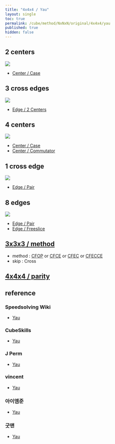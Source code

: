 ```yaml
---
title: "4x4x4 / Yau"
layout: single
toc: true
permalink: /cube/method/NxNxN/original/4x4x4/yau
published: true
hidden: false
---
```


<head>
  <base target="_blank">
  <style>
    img {
      max-width: 250px;
    }
  </style>
</head>



## 2 centers

<a href="https://alpha.twizzle.net/edit/?puzzle=4x4x4&stickering=centers-only&setup-alg=Rw+U2+Rw%27+U%27+L+F%27+L%27+F+U+Lw+F2+Lw%27+Uw+F+Uw+F+Uw+F+Uw+F+Uw+z%27+x">
  <img src="https://user-images.githubusercontent.com/92285528/221233241-b953bb3b-36be-409a-a6ac-09ca0f9c891f.png">
</a>

- [Center / Case](/cube/method/NxNxN/original/4x4x4/center/case)



## 3 cross edges

<a href="https://alpha.twizzle.net/edit/?puzzle=4x4x4&stickering=Cross&setup-alg=z+D+B+U+D+F+D+2R+F+U+B+D+2R+B%27+U%27+F+2R+z2+U2+2L+F%27+R%27+F+2L2+F+R%27+2R%27+F2+2R2+F%27">
  <img src="https://user-images.githubusercontent.com/92285528/221233782-a00c21e3-4709-4a2d-b880-d748e2ee0fd4.png">
</a>

- [Edge / 2 Centers](/cube/method/NxNxN/original/4x4x4/edge/2_centers)



## 4 centers

<a href="https://alpha.twizzle.net/edit/?puzzle=4x4x4&stickering=Cross&setup-alg=Rw+U2+Rw%27+U%27+L+F%27+L%27+F+U+Lw+F2+Lw%27">
  <img src="https://user-images.githubusercontent.com/92285528/215301525-215a6a32-6e02-40a6-a30b-5c59a72b4686.png">
</a>

- [Center / Case](/cube/method/NxNxN/original/4x4x4/center/case)
- [Center / Commutator](/cube/method/NxNxN/original/4x4x4/center/commutator)



## 1 cross edge

<a href="https://alpha.twizzle.net/edit/?puzzle=4x4x4&stickering=Cross">
  <img src="https://user-images.githubusercontent.com/92285528/215301574-79a91221-8086-477f-a5bf-0fe2ccda014e.png">
</a>

- [Edge / Pair](/cube/method/NxNxN/original/4x4x4/edge/pair)



## 8 edges

<a href="https://alpha.twizzle.net/edit/?puzzle=4x4x4&setup-alg=R+U+L+D+B+F+R+U+L+B+F+D+L+U+B+R+U+D+R+U+F+L+F+R+U+F+L+R">
  <img src="https://user-images.githubusercontent.com/92285528/215299975-4da81d75-41ec-4d58-87aa-463d53aec64b.png">
</a>

- [Edge / Pair](/cube/method/NxNxN/original/4x4x4/edge/pair)
- [Edge / Freeslice](/cube/method/NxNxN/original/4x4x4/edge/freeslice)



## [3x3x3 / method](/cube/method/NxNxN/original/3x3x3#method)

- method : [CFOP](/cube/method/NxNxN/original/3x3x3/cfop) or [CFCE](/cube/method/NxNxN/original/3x3x3/cfce) or [CFEC](/cube/method/NxNxN/original/3x3x3/cfec) or [CFECCE](/cube/method/NxNxN/original/3x3x3/cfecce)
- skip : Cross

## [4x4x4 / parity](/cube/method/NxNxN/original/4x4x4/parity)



## reference

### Speedsolving Wiki

- [Yau](https://www.speedsolving.com/wiki/index.php/Yau_method)

### CubeSkills

- [Yau](https://www.cubeskills.com/tutorials/intermediate-tips-and-yau-method)

### J Perm

- [Yau](https://jperm.net/4x4)

### vincent

- [Yau](https://m.blog.naver.com/vincentcube?categoryNo=58)

### 아이엠준

- [Yau](https://youtu.be/jcEelDhL7KU)

### 굿맨

- [Yau](https://youtu.be/0slUBFL3F-g)
